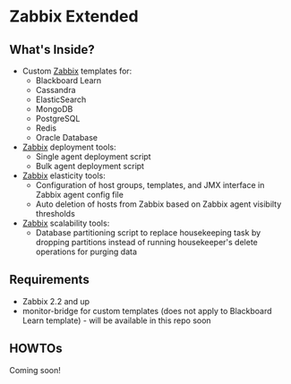 Zabbix Extended
=================================

## What's Inside?
* Custom [Zabbix](http://www.zabbix.com/) templates for:
  * Blackboard Learn
  * Cassandra
  * ElasticSearch
  * MongoDB
  * PostgreSQL
  * Redis
  * Oracle Database
* [Zabbix](http://www.zabbix.com/) deployment tools:
  * Single agent deployment script
  * Bulk agent deployment script
* [Zabbix](http://www.zabbix.com/) elasticity tools:
  * Configuration of host groups, templates, and JMX interface in Zabbix agent config file
  * Auto deletion of hosts from Zabbix based on Zabbix agent visibilty thresholds
* [Zabbix](http://www.zabbix.com/) scalability tools:
  * Database partitioning script to replace housekeeping task by dropping partitions instead of running housekeeper's delete operations for purging data

## Requirements
* Zabbix 2.2 and up
* monitor-bridge for custom templates (does not apply to Blackboard Learn template) - will be available in this repo soon

## HOWTOs
Coming soon!
